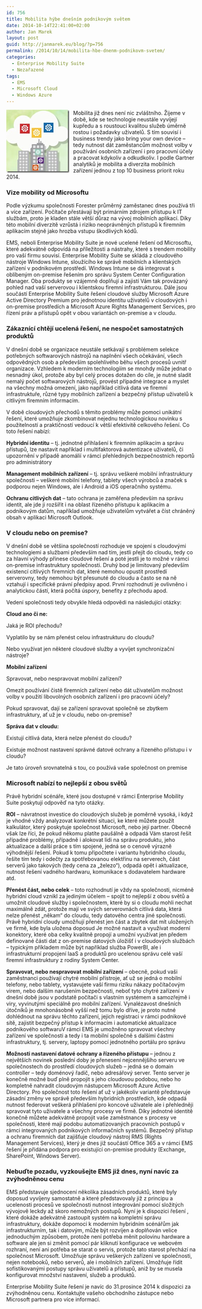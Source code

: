 ```yaml
---
id: 756
title: Mobilita hýbe dnešním podnikovým světem
date: 2014-10-14T22:41:00+02:00
author: Jan Marek
layout: post
guid: http://janmarek.eu/blog/?p=756
permalink: /2014/10/14/mobilita-hbe-dnenm-podnikovm-svetem/
categories:
  - Enterprise Mobility Suite
  - Nezařazené
tags:
  - EMS
  - Microsoft Cloud
  - Windows Azure
---
```

[<img title="ems_demos_thumb_192x192" style="border-top: 0px; border-right: 0px; border-bottom: 0px; margin: 0px 10px 0px 0px; border-left: 0px; display: inline" border="0" alt="ems_demos_thumb_192x192" src="/wp-content/uploads/2015/01/ems_demos_thumb_192x192_thumb1.jpg" width="168" align="left" height="168" />](/wp-content/uploads/2015/01/ems_demos_thumb_192x1921.jpg) Mobilita již dnes není nic zvláštního. Žijeme v době, kde se technologie neustále vyvíjejí kupředu a s roustoucí kvalitou služeb úměrně rostou i požadavky uživatelů. S tím souvisí i business trendy jako bring your own device – tedy nutnost dát zaměstancům možnost volby v používání osobních zařízení i pro pracovní účely a pracovat kdykoliv a odkudkoliv. I podle Gartner analytiků je mobilita a diverzita mobilních zařízení jednou z top 10 business priorit roku 2014.

### Vize mobility od Microsoftu

Podle výzkumu společnosti Forester průměrný zaměstanec dnes používá tři a více zařízení. Počítače přestávají být primárním zdrojem přístupu k IT službám, proto je kladen stále větší důraz na vývoj mobilních aplikací. Díky této mobilní diverzitě vzrůstá i riziko neoprávněných přístupů k firemním aplikacím stejně jako hrozba vstupu škodlivých kódů.

<!--more-->EMS, neboli Enterprise Mobility Suite je nové ucelené řešení od Microsoftu, které adekvátně odpovídá na příležitosti a nástrahy, které s trendem mobility pro vaší firmu souvisí. Enterprise Mobility Suite se skládá z cloudového nástroje Windows Intune, sloužícího ke správě mobilních a klientských zařízení v podnikovém prostředí. Windows Intune se dá integrovat s oblíbeným on-premise řešením pro správu System Center Configuration Manager. Oba produkty se vzájemně doplňují a zajistí Vám tak provázaný pohled nad vaší serverovou i klientskou firemní infrastrukturou. Dále jsou součástí Enterprise Mobility Suite řešení cloudové služby Microsoft Azure Active Directory Premium pro jednotnou identitu uživatelů v cloudových i on-premise prostředích a Microsoft Azure Rights Management Services, pro řízení práv a přístupů opět v obou variantách on-premise a v cloudu. 

### Zákaznící chtějí ucelená řešení, ne nespočet samostatných produktů

V dnešní době se organizace neustále setkávají s problémem selekce potřebných softwarových nástrojů na naplnění všech očekávání, všech odpovědných osob a především spolehlivého běhu všech procesů uvnitř organizace. Vzhledem k moderním technologiím se mnohdy může jednat o nesnadný úkol, protože aby byl celý proces dotažen do cíle, je nutné sladit nemalý počet softwarových nástrojů, provést případné integrace a myslet na všechny možná omezení, jako například citlivá data ve firemní infrastruktuře, různé typy mobilních zařízení a bezpečný přístup uživatelů k citlivým firemním informacím.

V době cloudových přechodů s těmito problémy může pomoci unikátní řešení, které umožňuje zkombinovat nejednu technologickou novinku s použitelností a praktičností vedoucí k větší efektivitě celkového řešení. Co toto řešení nabízí:

**Hybridní identitu** – tj. jednotné přihlašení k firemním aplikacím a správu přístupů, lze nastavit například i multifaktorová autentizace uživatelů, či upozornění v případě anomálií v rámci přehledných bezpečnostních reportů pro administrátory

**Management mobilních zařízení** – tj. správu veškeré mobilní infrastruktury společnosti – veškeré mobilní telefony, tablety všech výrobců a značek s podporou nejen Windows, ale i Android a iOS operačního systému.

**Ochranu citlivých dat** – tato ochrana je zaměřena především na správu identit, ale jde ji rozšířit i na oblast řízeného přístupu k aplikacím a podnikovým datům, například umožňuje uživatelům vytvářet a číst chráněný obsah v aplikaci Microsoft Outlook.

### V cloudu nebo on premise?

V dnešní době se většina společností rozhoduje ve spojení s cloudovými technologiemi a službami především nad tím, jestli přejít do cloudu, tedy co za hlavní výhody přinese cloudové řešení a poté jestli je to možné v rámci on-premise infrastruktury společnosti. Druhý bod je limitovaný především existencí citlivých firemních dat, které nemohou opustit prostředí serverovny, tedy nemohou být přesunuté do cloudu a často se na ně vztahují i specifické právní předpisy apod. První rozhodnutí je ovlivněno i analytickou částí, která počítá úspory, benefity z přechodu apod.

Vedení společnosti tedy obvykle hledá odpovědi na následující otázky:

**Cloud ano či ne:** 

Jaká je ROI přechodu?

Vyplatilo by se nám přenést celou infrastrukturu do cloudu?

Nebo využívat jen některé cloudové služby a vyvíjet synchronizační nástroje?

**Mobilní zařízení** 

Spravovat, nebo nespravovat mobilní zařízení?

Omezit používání čistě firemních zařízení nebo dát uživatelům možnost volby v použití libovolných osobních zařízení i pro pracovní účely?

Pokud spravovat, dají se zařízení spravovat společně se zbytkem infrastruktury, ať už je v cloudu, nebo on-premise?

**Správa dat v cloudu:** 

Existují citlivá data, která nelze přenést do cloudu?

Existuje možnost nastavení správné datové ochrany a řízeného přístupu i v cloudu?

Je tato úroveň srovnatelná s tou, co používá vaše společnost on premise

### Microsoft nabízí to nejlepší z obou světů

Právě hybridní scénáře, které jsou dostupné v rámci Enterprise Mobility Suite poskytují odpověď na tyto otázky.

**ROI** – návratnost investice do cloudových služeb je poměrně vysoká, i když je vhodné vždy analyzovat konkrétní situaci, ke které můžete použít kalkulátor, který poskytuje společnost Microsoft, nebo její partner. Obecně však lze říci, že pokud někomu platíte paušálně a odpadá Vám starost řešit případné problémy, případně i alokovat lidi na správu produktu, jeho aktualizace a další práce s tím spojené, jedná se o cenově výrazně výhodnější řešení. Pokud k tomu připočtete i variantu hybridního cloudu, řešíte tím tedy i odečty za spotřebovanou elektřinu na serverech, část serverů jako takových (tedy cena za &#8222;železo&#8220;), odpadá opět i aktualizace, nutnost řešení vadného hardwaru, komunikace s dodavatelem hardware atd.

**Přenést část, nebo celek** – toto rozhodnutí je vždy na společnosti, nicméně hybridní cloud vznikl za jediným účelem – spojit to nejlepší z obou světů a umožnit cloudové služby i společnostem, které by si o cloudu mohli nechat maximálně zdát, protože mají ve svých serverovnách citlivá data, která nelze přenést &#8222;někam&#8220; do cloudu, tedy datového centra jiné společnosti. Právě hybridní cloudy umožňují přenést jen část a zbytek dat mít uložených ve firmě, kde byla uložena doposud Je možné nastavit a využívat moderní konektory, které oba celky kvalitně propojí a umožní využívat jen předem definované části dat z on-premise datových úložišť i v cloudových službách – typickým příkladem může být například služba PowerBI, ale i infrastrukturní propojení IaaS a produktů pro ucelenou správu celé vaší firemní infrastruktury z rodiny System Center.

**Spravovat, nebo nespravovat mobilní zařízení** – obecně, pokud vaši zaměstnanci používají chytré mobilní přístroje, ať už se jedná o mobilní telefony, nebo tablety, vystavujete vaší firmu riziku nákazy počítačovým virem, nebo dalším narušením bezpečnosti, neboť tyto chytré zařízení v dnešní době jsou v podstatě počítači s vlastním systémem a samozřejmě i viry, vyvinutými speciálně pro mobilní zařízení. Vynalézavost dnešních útočníků je mnohonásobně vyšší než tomu bylo dříve, je proto nutné dohlédnout na správu těchto zařízení, jejich registraci v rámci podnikové sítě, zajistit bezpečný přístup k informacím i automatické aktualizace podnikového softwaruV rámci EMS je umožněno spravovat všechny zařízení ve společnosti a tedy i ta mobilní společně s dalšími částmi infrastruktury, tj. servery, laptopy pomocí jednotného portálu pro správu

**Možnosti nastavení datové ochrany a řízeného přístupu** – jednou z největších novinek poslední doby je přenesení nejcennějšího serveru ve společnostech do prostředí cloudových služeb – jedná se o domain controller – tedy doménový řadič, nebo adresářový server. Tento server je konečně možné buď plně propojit s jeho cloudovou podobou, nebo ho kompletně nahradit cloudovým nástupcem Microsoft Azure Active Directory. Pro společnost toto řešení ať už v jakékoliv variantě představuje zásadní změny ve správě především hybridních prostředích, kde odpadá nutnost federovat veškerá přihlašení pro koncové uživatele ale i přehledněji spravovat tyto uživatele a všechny procesy ve firmě. Díky jednotné identitě konečně můžete adekvátně propojit vaše zaměstnance s procesy ve společnosti, které mají podobu automatizovaných pracovních postupů v rámci integrovaných podnikových informačních systémů. Bezpečný přístup a ochranu firemních dat zajišťuje cloudový nástroj RMS (Rights Management Services), který je dnes již součástí Office 365 a v rámci EMS řešení je přidána podpora pro existující on-premise produkty (Exchange, SharePoint, Windows Server).

### Nebuďte pozadu, vyzkoušejte EMS již dnes, nyní navíc za zvýhodněnou cenu

EMS představuje sjednocení několika zásadních produktů, které byly doposud vyvíjeny samostatně a které představovaly již z principu a ucelenosti procesů ve společnosti nutnost integrování pomocí složitých vývojově leckdy až skoro nemožných postupů. Nyní je k dispozici řešení , které dokáže adekvátně zastoupit systém na kompletní správu infrastruktury, dokáže dopomoci k moderním hybridním scénářům jak infrastrukturním, tak i datovým, může být rozvíjen a doplňován velice jednoduchým způsobem, protože není potřeba měnit polovinu hardware a software ale jen si změnit pomocí pár kliknutí konfigurace ve webovém rozhraní, není ani potřeba se starat o servis, protože tato starost přechází na společnost Microsoft. Umožňuje správu veškerých zařízení ve společnosti, nejen notebooků, nebo serverů, ale i mobilních zařízení. Umožňuje řídit sofistikovanými postupy správu uživatelů a přístupů, aniž by se musela konfigurovat množství nastavení, služeb a produktů.

Enterprise Mobility Suite řešení je navíc do 31.prosince 2014 k dispozici za zvýhodněnou cenu. Kontaktujte vašeho obchodního zástupce nebo Microsoft partnera pro více informací.
